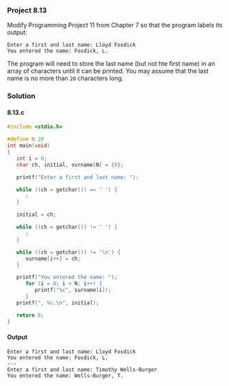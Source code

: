 ### Project 8.13
Modify Programming Project 11 from Chapter 7 so that the program labels its output:
```
Enter a first and last name: Lloyd Fosdick
You entered the name: Fosdick, L.
```
The program will need to store the last name (but not hte first name) in an array of characters until it can be printed. You may assume that the last name is no more than `20` characters long.
### Solution
#### 8.13.c
```c
#include <stdio.h>

#define N 20
int main(void)
{
   int i = 0;
   char ch, initial, surname[N] = {0};

   printf("Enter a first and last name: ");

   while ((ch = getchar()) == ' ') {
      ;
   }

   initial = ch;

   while ((ch = getchar()) != ' ') {
      ;
   }

   while ((ch = getchar()) != '\n') {
      surname[i++] = ch;
   }

   printf("You entered the name: ");
      for (i = 0; i < N; i++) {
         printf("%c", surname[i]);
      }
   printf(", %c.\n", initial);

   return 0;
}
```
#### Output
```
Enter a first and last name: Lloyd Fosdick
You entered the name: Fosdick, L.
---
Enter a first and last name: Timothy Wells-Burger
You entered the name: Wells-Burger, T.
```
